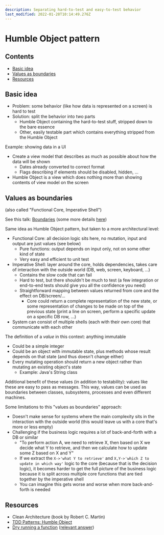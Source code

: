 ```yaml
---
description: Separating hard-to-test and easy-to-test behavior
last_modified: 2022-01-28T10:14:49.276Z
---
```


# Humble Object pattern

## Contents

-   [Basic idea](#basic-idea)
-   [Values as boundaries](#values-as-boundaries)
-   [Resources](#resources)

## Basic idea

-   Problem: some behavior (like how data is represented on a screen) is hard to test
-   Solution: split the behavior into two parts
    -   Humble Object containing the hard-to-test stuff, stripped down to the bare essence
    -   Other, easily testable part which contains everything stripped from the Humble Object

Example: showing data in a UI

-   Create a view model that describes as much as possible about how the data will be shown
    -   Dates already converted to correct format
    -   Flags describing if elements should be disabled, hidden, ...
-   Humble Object is a view which does nothing more than showing contents of view model on the screen

## Values as boundaries

(also called "Functional Core, Imperative Shell")

See this talk: [Boundaries](https://www.destroyallsoftware.com/talks/boundaries) (some more details [here](https://www.destroyallsoftware.com/screencasts/catalog/functional-core-imperative-shell))

Same idea as Humble Object pattern, but taken to a more architectural level:

-   Functional Core: all decision logic sits here, no mutation, input and output are just values (see below)
    -   Pure functions: output depends on input only, not on some other kind of state
    -   Very easy and efficient to unit test
-   Imperative Shell: layer around the core, holds dependencies, takes care of interaction with the outside world (DB, web, screen, keyboard, ...)
    -   Contains the slow code that can fail
    -   Hard to test, but there shouldn't be much to test (a few integration or end-to-end tests should give you all the confidence you need)
    -   Straightforward mapping between values returned from core and the effect on DB/screen/...
        -   Core could return a complete representation of the new state, or some representation of changes to be made on top of the previous state (print a line on screen, perform a specific update on a specific DB row, ...)
-   System can consist of multiple shells (each with their own core) that communicate with each other

The definition of a _value_ in this context: anything immutable

-   Could be a simple integer
-   Could be an object with immutable state, plus methods whose result depends on that state (and thus doesn't change either)
-   Every mutating operation should return a new object rather than mutating an existing object's state
    -   Example: Java's String class

Additional benefit of these values (in addition to testability): values like these are easy to pass as messages. This way, values can be used as boundaries between classes, subsystems, processes and even different machines.

Some limitations to this "values as boundaries" approach:

-   Doesn't make sense for systems where the main complexity sits in the interaction with the outside world (this would leave us with a core that's more or less empty)
-   Challenging if the business logic requires a lot of back-and-forth with a DB or similar
    -   "To perform action A, we need to retrieve X, then based on X we decide what Y to retrieve, and then we calculate how to update some Z based on X and Y"
    -   If we extract the `X->'what Y to retrieve'` and `X,Y->'which Z to update in which way'` logic to the core (because that is the decision logic), it becomes harder to get the full picture of the business logic because it is split across multiple core functions that are tied together by the imperative shell
    -   You can imagine this gets worse and worse when more back-and-forth is needed

## Resources

-   Clean Architecture (book by Robert C. Martin)
-   [TDD Patterns: Humble Object](https://ieftimov.com/post/tdd-humble-object/)
-   [Dry running a function](https://softwareengineering.stackexchange.com/questions/436257/dry-running-a-function) ([relevant answer](https://softwareengineering.stackexchange.com/a/436259))
